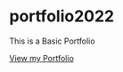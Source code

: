 # portfolio2022
This is a Basic Portfolio

[View my Portfolio](https://mikaelayasay.github.io/portfolio2022/)